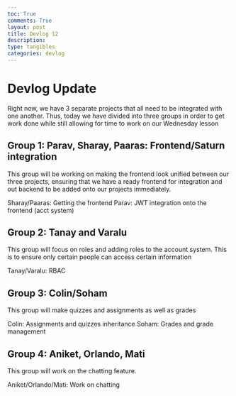 ```yaml
---
toc: True
comments: True
layout: post
title: Devlog 12
description: 
type: tangibles
categories: devlog
---
```


# Devlog Update


Right now, we have 3 separate projects that all need to be integrated with one another. Thus, today we have divided into three groups in order to get work done while still allowing for time to work on our Wednesday lesson


## Group 1: Parav, Sharay, Paaras: Frontend/Saturn integration

This group will be working on making the frontend look unified between our three projects, ensuring that we have a ready frontend for integration and out backend to be added onto our projects immediately.

Sharay/Paaras: Getting the frontend
Parav: JWT integration onto the frontend (acct system)

## Group 2: Tanay and Varalu

This group will focus on roles and adding roles to the account system. This is to ensure only certain people can access certain information

Tanay/Varalu: RBAC 

## Group 3: Colin/Soham

This group will make quizzes and assignments as well as grades

Colin: Assignments and quizzes inheritance
Soham: Grades and grade management

## Group 4: Aniket, Orlando, Mati

This group will work on the chatting feature.

Aniket/Orlando/Mati: Work on chatting